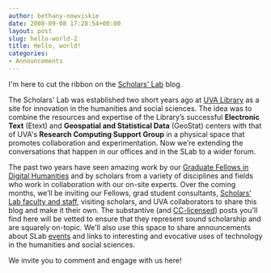 ```yaml
---
author: bethany-nowviskie
date: 2008-09-08 17:28:54+00:00
layout: post
slug: hello-world-2
title: Hello, world!
categories:
- Announcements
---
```


I'm here to cut the ribbon on the [Scholars' Lab](http://www.lib.virginia.edu/scholarslab/index.html) blog.

The Scholars' Lab was established two short years ago at [UVA Library](http://lib.virginia.edu) as a site for innovation in the humanities and social sciences.  The idea was to combine the resources and expertise of the Library’s successful **Electronic Text** (Etext) and **Geospatial and Statistical Data** (GeoStat) centers with that of UVA's **Research Computing Support Group** in a physical space that promotes collaboration and experimentation.  Now we’re extending the conversations that happen in our offices and in the SLab to a wider forum.

The past two years have seen amazing work by our [Graduate Fellows in Digital Humanities](http://www.lib.virginia.edu/scholarslab/about/fellows.html) and by scholars from a variety of disciplines and fields who work in collaboration with our on-site experts.  Over the coming months, we’ll be inviting our Fellows, grad student consultants, [Scholars’ Lab faculty and staff](http://www.lib.virginia.edu/scholarslab/consultation/index.html), visiting scholars, and UVA collaborators to share this blog and make it their own.  The substantive (and [CC-licensed](http://creativecommons.org/licenses/by-sa/3.0/)) posts you'll find here will be vetted to ensure that they represent sound scholarship and are squarely on-topic.  We'll also use this space to share announcements about SLab [events](http://www.lib.virginia.edu/scholarslab/about/events.html) and links to interesting and evocative uses of technology in the humanities and social sciences.

We invite you to comment and engage with us here!
